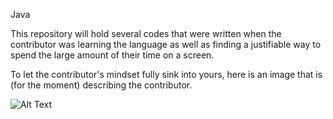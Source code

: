 Java

This repository will hold several codes that were written when the contributor was learning the language as well as finding a justifiable way to spend the large amount of their time on a screen. 

To let the contributor's mindset fully sink into yours, here is an image that is (for the moment) describing the contributor. 

![Alt Text](https://media.giphy.com/media/h4TUTU5AOow20KsCKl/giphy.gif)

